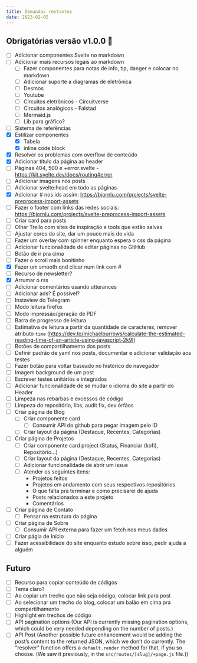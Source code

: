 ```yaml
---
title: Demandas restantes
date: 2023-02-05
---
```


## Obrigatórias versão v1.0.0 🚧

- [ ] Adicionar componentes Svelte no markdown
- [ ] Adicionar mais recursos legais ao markdown
  - [ ] Fazer componentes para notas de info, tip, danger e colocar no markdown
  - [ ] Adicionar suporte a diagramas de eletrônica
  - [ ] Desmos
  - [ ] Youtube
  - [ ] Circuitos eletrônicos - Circuitverse
  - [ ] Circuitos analógicos - Falstad
  - [ ] Mermaid.js
  - [ ] Lib para gráfico?
- [ ] Sistema de referências
- [x] Estilizar componentes
  - [x] Tabela
  - [x] inline code block
- [x] Resolver os problemas com overflow de conteúdo
- [x] Adicionar título da página ao header
- [ ] Páginas 404, 500 e +error.svelte - https://kit.svelte.dev/docs/routing#error
- [ ] Adicionar imagens nos posts
- [ ] Adicionar svelte:head em todo as páginas
- [x] Adicionar # nos ids assim: https://bjornlu.com/projects/svelte-preprocess-import-assets
- [ ] Fazer o footer com links das redes sociais: https://bjornlu.com/projects/svelte-preprocess-import-assets
- [ ] Criar card para posts
- [ ] Olhar Trello com sites de inspiração e tools que estão salvas
- [ ] Ajustar cores do site, dar um pouco mais de vida
- [ ] Fazer um overlay com spinner enquanto espera o css da página
- [ ] Adicionar funcionalidade de editar páginas no GitHub
- [ ] Botão de ir pra cima
- [ ] Fazer o scroll mais bonitinho
- [x] Fazer um smooth qnd clicar num link com #
- [ ] Recurso de newsletter?
- [x] Arrumar o rss
- [ ] Adicionar comentários usando utterances
- [ ] Adicionar ads? É possível?
- [ ] Instaview do Telegram
- [ ] Modo leitura firefox
- [ ] Modo impressão/geração de PDF
- [ ] Barra de progresso de leitura
- [ ] Estimativa de leitura a partir da quantidade de caracteres, remover atributo `time` (https://dev.to/michaelburrows/calculate-the-estimated-reading-time-of-an-article-using-javascript-2k9l)
- [ ] Botões de compartilhamento dos posts
- [ ] Definir padrão de yaml nos posts, documentar e adicionar validação aos testes
- [ ] Fazer botão para voltar baseado no histórico do navegador
- [ ] Imagem background de um post
- [ ] Escrever testes unitários e integrados
- [ ] Adicionar funcionalidade de se mudar o idioma do site a partir do Header
- [ ] Limpeza nas rebarbas e excessos de código
- [ ] Limpeza do repositório, libs, audit fix, dev órfãos
- [ ] Criar página de Blog
  - [ ] Criar componente card
    - [ ] Consumir API do github para pegar imagem pelo ID
  - [ ] Criar layout da página (Destaque, Recentes, Categorias)
- [ ] Criar página de Projetos
  - [ ] Criar componente card project (Status, Financiar (kofi), Repositório...)
  - [ ] Criar layout da página (Destaque, Recentes, Categorias)
  - [ ] Adicionar funcionalidade de abrir um issue
  - [ ] Atender os seguintes itens:
    - Projetos feitos
    - Projetos em andamento com seus respectivos repositórios
    - O que falta pra terminar e como precisarei de ajuda
    - Posts relacionados a este projeto
    - Comentários
- [ ] Criar página de Contato
  - [ ] Pensar na estrutura da página
- [ ] Criar página de Sobre
  - [ ] Consumir API externa para fazer um fetch nos meus dados
- [ ] Criar págia de Início
- [ ] Fazer acessibilidade do site enquanto estudo sobre isso, pedir ajuda a alguém

## Futuro

- [ ] Recurso para copiar conteúdo de códigos
- [ ] Tema claro?
- [ ] Ao copiar um trecho que não seja código, colocar link para post
- [ ] Ao selecionar um trecho do blog, colocar um balão em cima pra compartilhamento
- [ ] Highlight em trechos de código
- [ ] API pagination options (Our API is currently missing pagination options, which could be very needed depending on the number of posts.)
- [ ] API Post (Another possible future enhancement would be adding the post’s content to the returned JSON, which we don’t do currently. The “resolver” function offers a `default.render` method for that, if you so choose. (We saw it previously, in the `src/routes/[slug]/+page.js` file.))
